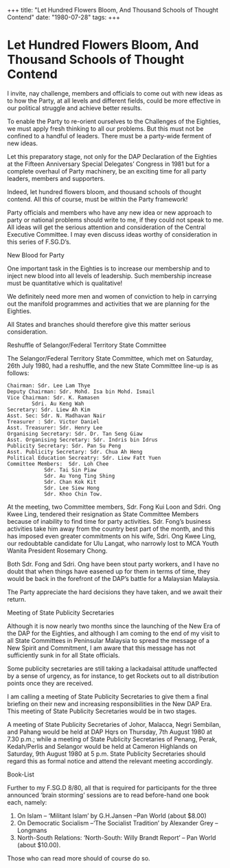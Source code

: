 +++ 
title: "Let Hundred Flowers Bloom, And Thousand Schools of Thought Contend"
date: "1980-07-28"
tags:
+++

# Let Hundred Flowers Bloom, And Thousand Schools of Thought Contend

I invite, nay challenge, members and officials to come out with new ideas as to how the Party, at all levels and different fields, could be more effective in our political struggle and achieve better results.

To enable the Party to re-orient ourselves to the Challenges of the Eighties, we must apply fresh thinking to all our problems. But this must not be confined to a handful of leaders. There must be a party-wide ferment of new ideas.</u>

Let this preparatory stage, not only for the DAP Declaration of the Eighties at the Fifteen Anniversary Special Delegates’ Congress in 1981 but for a complete overhaul of Party machinery, be an exciting time for all party leaders, members and supporters.

Indeed, let hundred flowers bloom, and thousand schools of thought contend. All this of course, must be within the Party framework!

Party officials and members who have any new idea or new approach to party or national problems should write to me, if they could not speak to me. All ideas will get the serious attention and consideration of the Central Executive Committee. I may even discuss ideas worthy of consideration in this series of F.SG.D’s.

New Blood for Party

One important task in the Eighties is to increase our membership and to inject new blood into all levels of leadership. Such membership increase must be quantitative which is qualitative!

We definitely need more men and women of conviction to help in carrying out the manifold programmes and activities that we are planning for the Eighties.

All States and branches should therefore give this matter serious consideration.

Reshuffle of Selangor/Federal Territory State Committee

The Selangor/Federal Territory State Committee, which met on Saturday, 26th July 1980, had a reshuffle, and the new State Committee line-up is as follows:

	Chairman: Sdr. Lee Lam Thye
	Deputy Chairman: Sdr. Mohd. Isa bin Mohd. Ismail
	Vice Chairman: Sdr. K. Ramasen
			Sdri. Au Keng Wah
	Secretary: Sdr. Liew Ah Kim
	Asst. Sec: Sdr. N. Madhavan Nair
	Treasurer : Sdr. Victor Daniel
	Asst. Treasurer: Sdr. Henry Lee
	Organising Secretary: Sdr. Dr. Tan Seng Giaw
	Asst. Organising Secretary: Sdr. Indris bin Idrus
	Publicity Secretary: Sdr. Pan Su Peng
	Asst. Publicity Secretary: Sdr. Chua Ah Heng
	Political Education Secreatry: Sdr. Liew Fatt Yuen
	Committee Members: 	Sdr. Loh Chee
				Sdr. Tai Sin Piaw
				Sdr. Au Yong Ting Shing
				Sdr. Chan Kok Kit
				Sdr. Lee Siew Hong
				Sdr. Khoo Chin Tow.

At the meeting, two Committee members, Sdr. Fong Kui Loon and Sdri. Ong Kwee Ling, tendered their resignation as State Committee Members because of inability to find time for party activities. Sdr. Fong’s business activities take him away from the country best part of the month, and this has imposed even greater commitments on his wife, Sdri. Ong Kwee Ling, our redoubtable candidate for Ulu Langat, who narrowly lost to MCA Youth Wanita President Rosemary Chong.

Both Sdr. Fong and Sdri. Ong have been stout party workers, and I have no doubt that when things have easened up for them in terms of time, they would be back in the forefront of the DAP’s battle for a Malaysian Malaysia.

The Party appreciate the hard decisions they have taken, and we await their return.

Meeting of State Publicity Secretaries

Although it is now nearly two months since the launching of the New Era of the DAP for the Eighties, and although I  am coming to the end of my visit to all State Committees in Peninsular Malaysia to spread the message of a New Spirit and Commitment, I am aware that this message has not sufficiently sunk in for all State officials.

Some publicity secretaries are still taking a lackadaisal attitude unaffected by a sense of urgency, as for instance, to get Rockets out to all distribution points once they are received.

I am calling a meeting of State Publicity Secretaries to give them a final briefing on their new and increasing responsibilities in the New DAP Era. This meeting of State Publicity Secretaries would be in two stages.

A meeting of State Publicity Secretaries of Johor, Malacca, Negri Sembilan, and Pahang would be held at DAP Hqrs on Thursday, 7th August 1980 at 7.30 p.m.; while a meeting of State Publicity Secretaries of Penang, Perak, Kedah/Perlis and Selangor would be held at Cameron Highlands on Saturday, 9th August 1980 at 5 p.m. State Publicity Secretaries should regard this as formal notice and attend the relevant meeting accordingly.

Book-List

Further to my F.SG.D 8/80, all that is required for participants for the three announced ‘brain storming’ sessions are to read before-hand one book each, namely:

1.	On Islam – ‘Militant Islam’ by G.H.Jansen –Pan World (about $8.00)
2.	On Democratic Socialism –‘The Socialist Tradition’ by Alexander Grey – Longmans
3.	North-South Relations: ‘North-South: Willy Brandt Report’ – Pan World (about $10.00).

Those who can read more should of course do so.
 
